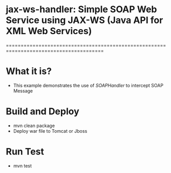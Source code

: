 # jax-ws-handler: Simple SOAP Web Service using JAX-WS (Java API for XML Web Services)
=======================================================================================

# What it is?
* This example demonstrates the use of *SOAPHandler* to intercept SOAP Message

# Build and Deploy
* mvn clean package
* Deploy war file to Tomcat or Jboss

# Run Test
* mvn test